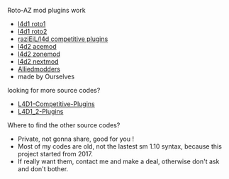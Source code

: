 Roto-AZ mod plugins work
* [l4d1 roto1](https://code.google.com/archive/p/rotoblin/source)
* [l4d1 roto2](https://github.com/raziEiL/rotoblin2)
* [raziEiL/l4d competitive plugins](https://bitbucket.org/disawar1/l4d-competitive-plugins/src/master/)
* [l4d2 acemod](http://imgur.com/a/8Ptck)
* [l4d2 zonemod](https://github.com/SirPlease/ZoneMod)
* [l4d2 nextmod](https://github.com/spoon-l4d2/NextMod)
* [Alliedmodders](http://www.sourcemod.net/plugins.php?mod=6&search=1)
* made by Ourselves

looking for more source codes?
* [L4D1-Competitive-Plugins](https://github.com/fbef0102/L4D1-Competitive-Plugins)
* [L4D1_2-Plugins](https://github.com/fbef0102/L4D1_2-Plugins)

Where to find the other source codes?
* Private, not gonna share, good for you ! 
* Most of my codes are old, not the lastest sm 1.10 syntax, because this project started from 2017. 
* If really want them, contact me and make a deal, otherwise don't ask and don't bother.

